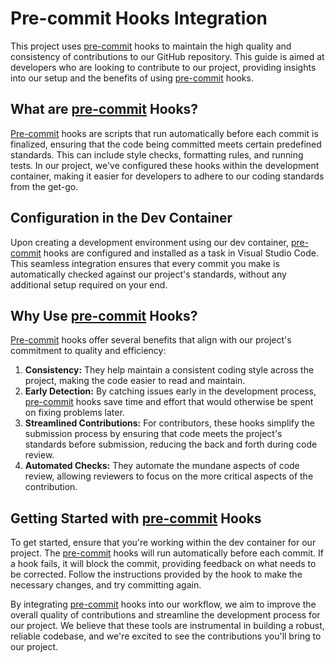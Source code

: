 # Pre-commit Hooks Integration

This project uses [pre-commit](https://pre-commit.com) hooks to maintain the high quality and consistency of contributions to our GitHub repository. This guide is aimed at developers who are looking to contribute to our project, providing insights into our setup and the benefits of using [pre-commit](https://pre-commit.com) hooks.

## What are [pre-commit](https://pre-commit.com) Hooks?

[Pre-commit](https://pre-commit.com) hooks are scripts that run automatically before each commit is finalized, ensuring that the code being committed meets certain predefined standards. This can include style checks, formatting rules, and running tests. In our project, we've configured these hooks within the development container, making it easier for developers to adhere to our coding standards from the get-go.

## Configuration in the Dev Container

Upon creating a development environment using our dev container, [pre-commit](https://pre-commit.com) hooks are configured and installed as a task in Visual Studio Code. This seamless integration ensures that every commit you make is automatically checked against our project's standards, without any additional setup required on your end.

## Why Use [pre-commit](https://pre-commit.com) Hooks?

[Pre-commit](https://pre-commit.com) hooks offer several benefits that align with our project's commitment to quality and efficiency:

1. **Consistency:** They help maintain a consistent coding style across the project, making the code easier to read and maintain.
2. **Early Detection:** By catching issues early in the development process, [pre-commit](https://pre-commit.com) hooks save time and effort that would otherwise be spent on fixing problems later.
3. **Streamlined Contributions:** For contributors, these hooks simplify the submission process by ensuring that code meets the project's standards before submission, reducing the back and forth during code review.
4. **Automated Checks:** They automate the mundane aspects of code review, allowing reviewers to focus on the more critical aspects of the contribution.

## Getting Started with [pre-commit](https://pre-commit.com) Hooks

To get started, ensure that you're working within the dev container for our project. The [pre-commit](https://pre-commit.com) hooks will run automatically before each commit. If a hook fails, it will block the commit, providing feedback on what needs to be corrected. Follow the instructions provided by the hook to make the necessary changes, and try committing again.

By integrating [pre-commit](https://pre-commit.com) hooks into our workflow, we aim to improve the overall quality of contributions and streamline the development process for our project. We believe that these tools are instrumental in building a robust, reliable codebase, and we're excited to see the contributions you'll bring to our project.
